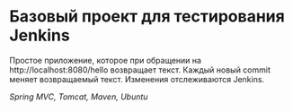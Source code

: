 # Базовый проект для тестирования Jenkins

Простое приложение, которое при обращении на http://localhost:8080/hello возвращает текст.
Каждый новый commit меняет возвращаемый текст.
Изменения отслеживаются Jenkins. 

*Spring MVC, Tomcat, Maven, Ubuntu*